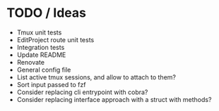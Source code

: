 # TODO / Ideas

- Tmux unit tests
- EditProject route unit tests
- Integration tests
- Update README
- Renovate
- General config file
- List active tmux sessions, and allow to attach to them?
- Sort input passed to fzf
- Consider replacing cli entrypoint with cobra?
- Consider replacing interface approach with a struct with methods?
